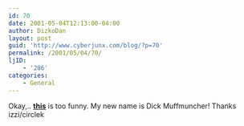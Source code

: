 ```yaml
---
id: 70
date: 2001-05-04T12:13:00-04:00
author: DizkoDan
layout: post
guid: 'http://www.cyberjunx.com/blog/?p=70'
permalink: /2001/05/04/70/
ljID:
    - '286'
categories:
    - General
---
```


Okay,.. **[this](http://www.jasonschock.com/gangsta/porn_name.php)** is too funny. My new name is Dick Muffmuncher! Thanks izzi/circlek